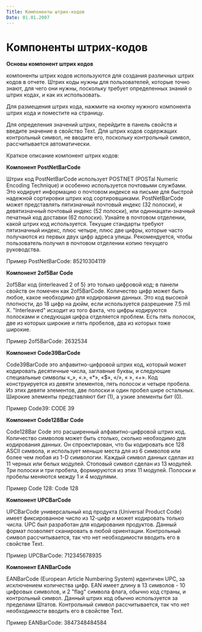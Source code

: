 ```yaml
---
Title: Компоненты штрих-кодов
Date: 01.01.2007
---
```



Компоненты штрих-кодов
======================

**Основы компонент штрих кодов**

компоненты штрих кодов используются для создания различных штрих кодов в
отчете. Штрих коды нужны для пользователей, которые точно знают, для
чего они нужны, поскольку требует определенных знаний о штрих кодах, и
как их использовать.

Для размещения штрих кода, нажмите на кнопку нужного компонента штрих
кода и поместите на страницу.

Для определения значений штрих, перейдите в панель свойств и введите
значение в свойство Text. Для штрих кодов содержащих контрольный символ,
не вводите его, поскольку контрольный символ, рассчитывается
автоматически.

Краткое описание компонент штрих кодов:

**Компонент PostNetBarCode**

Штрих код PostNetBarCode использует POSTNET (POSTal Numeric Encoding
Technique) и особенно используется почтовыми службами. Это кодирует
информацию о почтовом индексе на письме для быстрой надежной сортировки
штрих код сортировщиками. PostNetBarCode может представлять пятизначный
почтовый индекс (32 полоски), и девятизначный почтовый индекс (52
полоски), или одиннацати-значный печатный код доставки (62 полоски).
Узнайте в почтовом отделении, какой штрих код используется. Текущие
стандарты требуют пятизначный индекс, плюс четыре, плюс две цифры,
которые часто получаются из первых двух цифр адреса улицы.
Рекомендуется, чтобы пользователь получил в почтовом отделении копию
текущего руководства.

Пример PostNetBarCode: 85210304119

**Компонент 2of5Bar Code**

2of5Bar код (interleaved 2 of 5) это только цифровой код; в панели
свойств он помечен как 2of5BarCode. Количество цифр может быть любое,
какое необходимо для кодирования данных. Это код высокой плотности, до
18 цифр на дюйм, если используется разрешение 7.5 mil X. "Interleaved"
исходит из того факта, что цифры кодируются полосками и следующая цифра
отделяется проблем. Есть пять полосок, две из которых широкие и пять
пробелов, два из которых тоже широкие.

Пример 2of5BarCode: 2632534

**Компонент Code39BarCode**

Code39BarCode это алфавитно-цифровой штрих код, который может кодировать
десятичные числа, заглавные буквы, и следующие специальные символы «\_»,
«.», «\*», «$», «/», « », «+». Код конструируется из девяти элементов,
пять полосок и четыре пробела. Из этих девяти элементов, две полоски и
один пробел шире остальных. Широкие элементы представляют бит (1), а
узкие элементы бит (0).

Пример Code39: CODE 39

**Компонент Code128Bar Code**

Code128Bar Code это расширенный алфавитно-цифровой штрих код. Количество
символов может быть столько, сколько необходимо для кодирования данных.
Он спроектирован, что бы кодировать все 128 ASCII символа, и использует
меньше места для из 6 символов или более чем любая из 1-D символогии.
Каждый символ данных сделан из 11 черных или белых модулей. Стоповый
символ сделан из 13 модулей. Три полоски и три пробела, формируются из
этих 11 модулей. Полоски и пробелы меняются между 1 и 4 модулями.

Пример Code 128: Code 128

**Компонент UPCBarCode**

UPCBarCode универсальный код продукта (Universal Product Code) имеет
фиксированное число из 12-цифр и может кодировать только числа. UPC был
разработан для кодирования продуктов. Данный формат позволяет
сканировать в любой ориентации. Контрольный символ рассчитывается, так
что нет необходимости вводить его в свойстве Text.

Пример UPCBarCode: 712345678935

**Компонент EANBarCode**

EANBarCode (European Article Numbering System) идентичен UPC, за
исключением количества цифр. EAN имеет длину в 13 символов - 10 цифровых
символов, и 2 "flag" символа флага, обычно код страны, и контрольный
символ. Данный штрих код обычно используется за пределами Штатов.
Контрольный символ рассчитывается, так что нет необходимости вводить его
в свойстве Text.

Пример EANBarCode: 3847348484584
